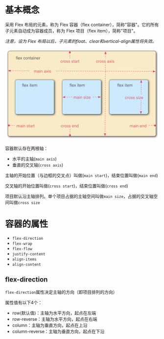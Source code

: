 # 基本概念

采用 Flex 布局的元素，称为 Flex 容器（flex container），简称"容器"。它的所有子元素自动成为容器成员，称为 Flex 项目（flex item），简称"项目"。 

*注意，设为 Flex 布局以后，子元素的float、clear和vertical-align属性将失效。*

![](../images/flex01.png)

容器默认存在两根轴：

- 水平的主轴(`main axis`)
- 垂直的交叉轴(`cross axis`)

主轴的开始位置（与边框的交叉点）叫做(`main start`)，结束位置叫做(`main end`)

交叉轴的开始位置叫做(`cross start`)，结束位置叫做(`cross end`)

项目默认沿主轴排列。单个项目占据的主轴空间叫做`main size`，占据的交叉轴空间叫做`cross size`

# 容器的属性

- `flex-direction`
- `flex-wrap`
- `flex-flow`
- `justify-content`
- `align-items`
- `align-content`

## flex-direction

`flex-direction`属性决定主轴的方向（即项目排列的方向）

属性值有以下4个：

- row(默认值)：主轴为水平方向，起点在左端
- row-reverse：主轴为水平方向，起点在右端
- column：主轴为垂直方向，起点在上沿
- column-reverse：主轴为垂直方向，起点在下沿
